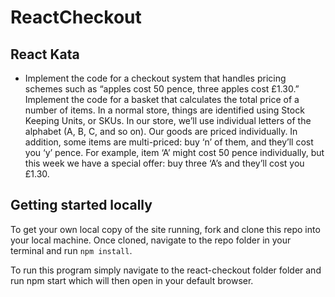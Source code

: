 # ReactCheckout

## React Kata

- Implement the code for a checkout system that handles pricing schemes such as “apples cost 50 pence, three apples cost £1.30.” Implement the code for a basket that calculates the total price of a number of items. In a normal store, things are identified using Stock Keeping Units, or SKUs. In our store, we’ll use individual letters of the alphabet (A, B, C, and so on). Our goods are priced individually. In addition, some items are multi-priced: buy ‘n’ of them, and they’ll cost you ‘y’ pence. For example, item ‘A’ might cost 50 pence individually, but this week we have a special offer: buy three ‘A’s and they’ll cost you £1.30.

## Getting started locally

To get your own local copy of the site running, fork and clone this repo into your local machine.
Once cloned, navigate to the repo folder in your terminal and run
`npm install`.

To run this program simply navigate to the react-checkout folder folder and run npm start which will then open in your default browser.
